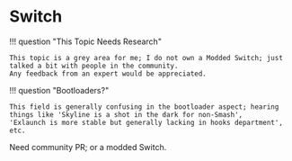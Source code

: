 ﻿# Switch

!!! question "This Topic Needs Research"

    This topic is a grey area for me; I do not own a Modded Switch; just talked a bit with people in the community.  
    Any feedback from an expert would be appreciated.  

!!! question "Bootloaders?"

    This field is generally confusing in the bootloader aspect; hearing things like 'Skyline is a shot in the dark for non-Smash', 
    'Exlaunch is more stable but generally lacking in hooks department', etc.

Need community PR; or a modded Switch.